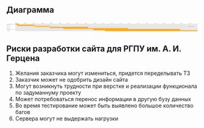 ## Диаграмма 

[<img src="https://github.com/herzenuni/gantt-diagramm-ShekhovtcovaE/blob/master/gantt_pic.jpg" alt="gantt" width="1000"/>](https://github.com/herzenuni/gantt-diagramm-ShekhovtcovaE/blob/master/gantt_pic.jpg)

## Риски разработки сайта для РГПУ им. А. И. Герцена
1. Желания заказчика могут измениться, придется переделывать ТЗ
2. Заказчик может не одобрить дизайн сайта
2. Могут возникнуть трудности при верстке и реализации функционала по задуманнуму проекту
3. Может потребоваться перенос информации в другую бузу данных
4. Во время тестирование может быть выявлено большое количество багов
5. Сервера могут не выдержать нагрузки
